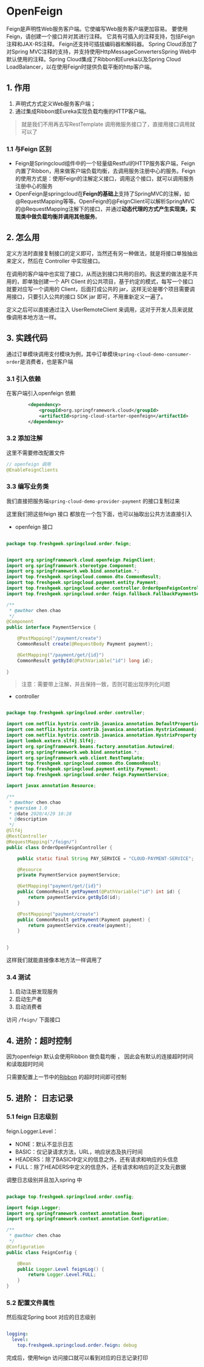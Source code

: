 
# OpenFeign

Feign是声明性Web服务客户端。它使编写Web服务客户端更加容易。
要使用Feign，请创建一个接口并对其进行注释。
它具有可插入的注释支持，包括Feign注释和JAX-RS注释。
Feign还支持可插拔编码器和解码器。
Spring Cloud添加了对Spring MVC注释的支持，并支持使用HttpMessageConvertersSpring Web中默认使用的注释。Spring Cloud集成了Ribbon和Eureka以及Spring Cloud LoadBalancer，以在使用Feign时提供负载平衡的http客户端。

## 1. 作用

1. 声明式方式定义Web服务客户端；
2. 通过集成Ribbon或Eureka实现负载均衡的HTTP客户端。

> 就是我们不用再去写RestTemplate 调用微服务接口了，直接用接口调用就可以了

### 1.1 与Feign 区别
- Feign是Springcloud组件中的一个轻量级Restful的HTTP服务客户端，Feign内置了Ribbon，用来做客户端负载均衡，去调用服务注册中心的服务。Feign的使用方式是：使用Feign的注解定义接口，调用这个接口，就可以调用服务注册中心的服务
- OpenFeign是springcloud在**Feign的基础上**支持了SpringMVC的注解，如@RequestMapping等等。OpenFeign的@FeignClient可以解析SpringMVC的@RequestMapping注解下的接口，并通过**动态代理的方式产生实现类，实现类中做负载均衡并调用其他服务**。


## 2. 怎么用
定义方法时直接复制接口的定义即可，当然还有另一种做法，就是将接口单独抽出来定义，然后在 Controller 中实现接口。

在调用的客户端中也实现了接口，从而达到接口共用的目的。我这里的做法是不共用的，即单独创建一个 API Client 的公共项目，基于约定的模式，每写一个接口就要对应写一个调用的 Client，后面打成公共的 jar，这样无论是哪个项目需要调用接口，只要引入公共的接口 SDK jar 即可，不用重新定义一遍了。

定义之后可以直接通过注入 UserRemoteClient 来调用，这对于开发人员来说就像调用本地方法一样。

## 3. 实践代码

通过订单模块调用支付模块为例，其中订单模块`spring-cloud-demo-consumer-order`是消费者，也是客户端

### 3.1 引入依赖

在客户端引入openfeign 依赖
```xml
        <dependency>
            <groupId>org.springframework.cloud</groupId>
            <artifactId>spring-cloud-starter-openfeign</artifactId>
        </dependency>
```

### 3.2 添加注解
这里不需要修改配置文件
```java
// openfeign 调用
@EnableFeignClients
```

### 3.3 编写业务类

我们直接把服务端`spring-cloud-demo-provider-payment` 的接口复制过来

这里我们把这些feign 接口 都放在一个包下面，也可以抽取出公共方法直接引入

- openfeign 接口

```java

package top.freshgeek.springcloud.order.feign;


import org.springframework.cloud.openfeign.FeignClient;
import org.springframework.stereotype.Component;
import org.springframework.web.bind.annotation.*;
import top.freshgeek.springcloud.common.dto.CommonResult;
import top.freshgeek.springcloud.payment.entity.Payment;
import top.freshgeek.springcloud.order.controller.OrderOpenFeignController;
import top.freshgeek.springcloud.order.feign.fallback.FallbackPaymentService;

/**
 * @author chen.chao
 */
@Component
public interface PaymentService {

	@PostMapping("/payment/create")
	CommonResult create(@RequestBody Payment payment);

	@GetMapping("/payment/get/{id}")
	CommonResult getById(@PathVariable("id") long id);
 
}


```


> 注意：需要带上注解，并且保持一致，否则可能出现序列化问题
>

- controller


```java

package top.freshgeek.springcloud.order.controller;

import com.netflix.hystrix.contrib.javanica.annotation.DefaultProperties;
import com.netflix.hystrix.contrib.javanica.annotation.HystrixCommand;
import com.netflix.hystrix.contrib.javanica.annotation.HystrixProperty;
import lombok.extern.slf4j.Slf4j;
import org.springframework.beans.factory.annotation.Autowired;
import org.springframework.web.bind.annotation.*;
import org.springframework.web.client.RestTemplate;
import top.freshgeek.springcloud.common.dto.CommonResult;
import top.freshgeek.springcloud.payment.entity.Payment;
import top.freshgeek.springcloud.order.feign.PaymentService;

import javax.annotation.Resource;

/**
 * @author chen.chao
 * @version 1.0
 * @date 2020/4/29 10:28
 * @description
 */
@Slf4j
@RestController
@RequestMapping("/feign/")
public class OrderOpenFeignController {

	public static final String PAY_SERVICE = "CLOUD-PAYMENT-SERVICE";

	@Resource
	private PaymentService paymentService;

	@GetMapping("payment/get/{id}")
	public CommonResult getPayment(@PathVariable("id") int id) {
		return paymentService.getById(id);
	}

	@PostMapping("payment/create")
	public CommonResult getPayment(Payment payment) {
		return paymentService.create(payment);
	}
 

}

```

这样我们就能直接像本地方法一样调用了

### 3.4 测试
1. 启动注册发现服务
2. 启动生产者
3. 启动消费者

访问 `/feign/` 下面接口

## 4. 进阶：超时控制

因为openfeign 默认会使用Ribbon 做负载均衡 ， 因此会有默认的连接超时时间和读取超时时间 

只需要配置上一节中的[Ribbon](ribbon.md) 的超时时间即可控制

## 5. 进阶： 日志记录

### 5.1 feign 日志级别

feign.Logger.Level：
- NONE：默认不显示日志
- BASIC：仅记录请求方法，URL，响应状态及执行时间
- HEADERS：除了BASIC中定义的信息之外，还有请求和响应的头信息
- FULL：除了HEADERS中定义的信息外，还有请求和响应的正文及元数据

调整日志级别并且加入spring 中 

```java

package top.freshgeek.springcloud.order.config;

import feign.Logger;
import org.springframework.context.annotation.Bean;
import org.springframework.context.annotation.Configuration;

/**
 * @author chen.chao
 */
@Configuration
public class FeignConfig {

	@Bean
	public Logger.Level feignLog() {
		return Logger.Level.FULL;
	}
}

```

### 5.2 配置文件属性

然后指定Spring boot 对应的日志级别

```yaml

logging:
  level:
    top.freshgeek.springcloud.order.feign: debug

```

完成后，使用feign 访问接口就可以看到对应的日志记录打印

